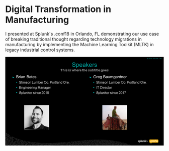 # Digital Transformation in Manufacturing
I presented at Splunk's .conf18 in Orlando, FL demonstrating our use case of breaking traditional thought regarding technology migrations in manufacturing by implementing the Machine Learning Toolkit (MLTK) in legacy industrial control systems.

![Bates - SplunkConf_18](https://github.com/brianpbates/splunkconf-2018/blob/master/pptpngtest.png)
